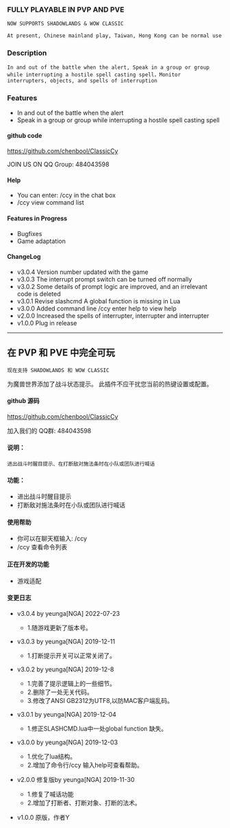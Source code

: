 
### FULLY PLAYABLE IN PVP AND PVE

`NOW SUPPORTS SHADOWLANDS & WOW CLASSIC`

`At present, Chinese mainland play, Taiwan, Hong Kong can be normal use`

### Description
`In and out of the battle when the alert, Speak in a group or group while interrupting a hostile spell casting spell，Monitor interrupters, objects, and spells of interruption`


### Features
- In and out of the battle when the alert
- Speak in a group or group while interrupting a hostile spell casting spell


#### github code
https://github.com/chenbool/ClassicCy

JOIN US ON QQ Group: 484043598

#### Help
- You can enter: /ccy in the chat box
- /ccy view command list

#### Features in Progress
- Bugfixes
- Game adaptation

#### ChangeLog
- v3.0.4 Version number updated with the game
- v3.0.3 The interrupt prompt switch can be turned off normally
- v3.0.2 Some details of prompt logic are improved, and an irrelevant code is deleted
- v3.0.1 Revise slashcmd A global function is missing in Lua
- v3.0.0 Added command line /ccy enter help to view help
- v2.0.0 Increased the spells of interrupter, interrupter and interrupter
- v1.0.0 Plug in release


---


## **在 PVP 和 PVE 中完全可玩**

`现在支持 SHADOWLANDS 和 WOW CLASSIC`

为魔兽世界添加了战斗状态提示。 
此插件不应干扰您当前的热键设置或配置。

#### github 源码
https://github.com/chenbool/ClassicCy

加入我们的 QQ群: 484043598

#### 说明：
`进出战斗时醒目提示、在打断敌对施法条时在小队或团队进行喊话`

#### 功能：
- 进出战斗时醒目提示
- 打断敌对施法条时在小队或团队进行喊话

#### 使用帮助
- 你可以在聊天框输入: /ccy
- /ccy 查看命令列表


#### 正在开发的功能
- 游戏适配

#### 变更日志
- v3.0.4 by yeunga[NGA] 2022-07-23
  * 1.随游戏更新了版本号。

- v3.0.3 by yeunga[NGA] 2019-12-11
    * 1.打断提示开关可以正常关闭了。
  
- v3.0.2 by yeunga[NGA] 2019-12-8
    * 1.完善了提示逻辑上的一些细节。
    * 2.删除了一处无关代码。
    * 3.修改了ANSI GB2312为UTF8,以防MAC客户端乱码。

- v3.0.1 by yeunga[NGA] 2019-12-04
    * 1.修正SLASHCMD.lua中一处global function 缺失。

- v3.0.0 by yeunga[NGA] 2019-12-03
    * 1.优化了lua结构。
    * 2.增加了命令行/ccy 输入help可查看帮助。
    
- v2.0.0 修复版by yeunga[NGA] 2019-11-30
    * 1.修复了喊话功能
    * 2.增加了打断者、打断对象、打断的法术。

- v1.0.0 原版，作者Y